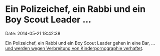 Ein Polizeichef, ein Rabbi und ein Boy Scout Leader \...
========================================================

Date: 2014-05-21 18:42:38

Ein Polizeichef, ein Rabbi und ein Boy Scout Leader gehen in eine Bar,
\... [und werden wegen Verbreitung von Kinderpornographie
verhaftet](http://www.usatoday.com/story/news/nation/2014/05/21/child-porn-nyc-internet/9367471/).
